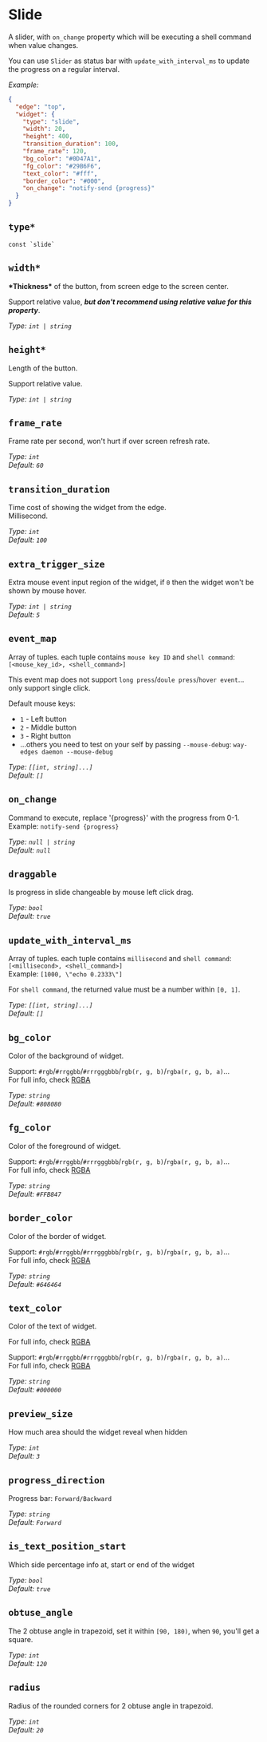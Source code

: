 # Slide

A slider, with `on_change` property which will be executing a shell command when value changes.

You can use `Slider` as status bar with `update_with_interval_ms` to update the progress on a regular interval.

_Example:_

```json
{
  "edge": "top",
  "widget": {
    "type": "slide",
    "width": 20,
    "height": 400,
    "transition_duration": 100,
    "frame_rate": 120,
    "bg_color": "#0D47A1",
    "fg_color": "#29B6F6",
    "text_color": "#fff",
    "border_color": "#000",
    "on_change": "notify-send {progress}"
  }
}
```

## `type*`

```plaintext
const `slide`
```

## `width*`

**\*Thickness\*** of the button, from screen edge to the screen center.

Support relative value, **_but don't recommend using relative value for this property_**.

_Type: `int | string`_

## `height*`

Length of the button.

Support relative value.

_Type: `int | string`_

## `frame_rate`

Frame rate per second, won't hurt if over screen refresh rate.

_Type: `int`_  
_Default: `60`_

## `transition_duration`

Time cost of showing the widget from the edge.  
Millisecond.

_Type: `int`_  
_Default: `100`_

## `extra_trigger_size`

Extra mouse event input region of the widget, if `0` then the widget won't be shown by mouse hover.

_Type: `int | string`_  
_Default: `5`_

## `event_map`

Array of tuples. each tuple contains `mouse key ID` and `shell command`:  
`[<mouse_key_id>, <shell_command>]`

This event map does not support `long press`/`doule press`/`hover event`... only support single click.

Default mouse keys:

- `1` - Left button
- `2` - Middle button
- `3` - Right button
- ...others you need to test on your self by passing `--mouse-debug`: `way-edges daemon --mouse-debug`

_Type: `[[int, string]...]`_  
_Default: `[]`_

## `on_change`

Command to execute, replace '{progress}' with the progress from 0-1.  
Example: `notify-send {progress}`

_Type: `null | string`_  
_Default: `null`_

## `draggable`

Is progress in slide changeable by mouse left click drag.

_Type: `bool`_  
_Default: `true`_

## `update_with_interval_ms`

Array of tuples. each tuple contains `millisecond` and `shell command`:  
`[<millisecond>, <shell_command>]`  
Example: `[1000, \"echo 0.2333\"]`

For `shell command`, the returned value must be a number within `[0, 1]`.

_Type: `[[int, string]...]`_  
_Default: `[]`_

## `bg_color`

Color of the background of widget.

Support: `#rgb`/`#rrggbb`/`#rrrgggbbb`/`rgb(r, g, b)`/`rgba(r, g, b, a)`...  
For full info, check [RGBA](https://gtk-rs.org/gtk4-rs/stable/latest/docs/src/gdk4/rgba.rs.html#205)

_Type: `string`_  
_Default: `#808080`_

## `fg_color`

Color of the foreground of widget.

Support: `#rgb`/`#rrggbb`/`#rrrgggbbb`/`rgb(r, g, b)`/`rgba(r, g, b, a)`...  
For full info, check [RGBA](https://gtk-rs.org/gtk4-rs/stable/latest/docs/src/gdk4/rgba.rs.html#205)

_Type: `string`_  
_Default: `#FFB847`_

## `border_color`

Color of the border of widget.

Support: `#rgb`/`#rrggbb`/`#rrrgggbbb`/`rgb(r, g, b)`/`rgba(r, g, b, a)`...  
For full info, check [RGBA](https://gtk-rs.org/gtk4-rs/stable/latest/docs/src/gdk4/rgba.rs.html#205)

_Type: `string`_  
_Default: `#646464`_

## `text_color`

Color of the text of widget.

For full info, check [RGBA](https://gtk-rs.org/gtk4-rs/stable/latest/docs/src/gdk4/rgba.rs.html#205)

Support: `#rgb`/`#rrggbb`/`#rrrgggbbb`/`rgb(r, g, b)`/`rgba(r, g, b, a)`...  
For full info, check [RGBA](https://gtk-rs.org/gtk4-rs/stable/latest/docs/src/gdk4/rgba.rs.html#205)

_Type: `string`_  
_Default: `#000000`_

## `preview_size`

How much area should the widget reveal when hidden

_Type: `int`_  
_Default: `3`_

## `progress_direction`

Progress bar: `Forward/Backward`

_Type: `string`_  
_Default: `Forward`_

## `is_text_position_start`

Which side percentage info at, start or end of the widget

_Type: `bool`_  
_Default: `true`_

## `obtuse_angle`

The 2 obtuse angle in trapezoid, set it within `[90, 180)`, when `90`, you'll get a square.

_Type: `int`_  
_Default: `120`_

## `radius`

Radius of the rounded corners for 2 obtuse angle in trapezoid.

_Type: `int`_  
_Default: `20`_
